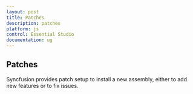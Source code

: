 ```yaml
---
layout: post
title: Patches
description: patches
platform: js
control: Essential Studio
documentation: ug
---
```


## Patches

Syncfusion provides patch setup to install a new assembly, either to add new features or to fix issues.

